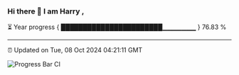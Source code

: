 ### Hi there 👋 I am Harry , 

⏳ Year progress { ███████████████████████▁▁▁▁▁▁▁ } 76.83 %

---

⏰ Updated on Tue, 08 Oct 2024 04:21:11 GMT

![Progress Bar CI](https://github.com/duykhang68/duykhang68/workflows/Progress%20Bar%20CI/badge.svg)

